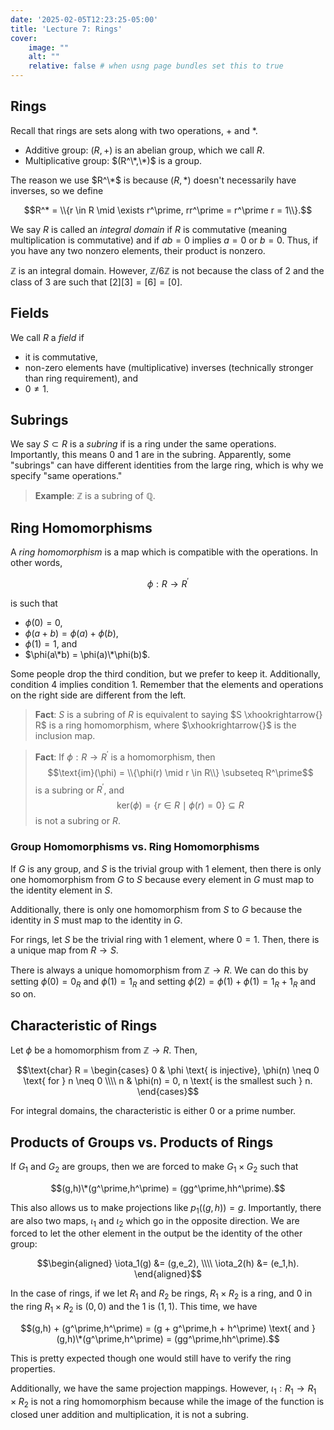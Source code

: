```yaml
---
date: '2025-02-05T12:23:25-05:00'
title: 'Lecture 7: Rings'
cover:
    image: ""
    alt: ""
    relative: false # when usng page bundles set this to true
---
```


## Rings

Recall that rings are sets along with two operations, $+$ and $*$.

- Additive group: $(R,+)$ is an abelian group, which we call $R$.
- Multiplicative group: $(R^\*,\*)$ is a group.

The reason we use $R^\*$ is because $(R,*)$ doesn't necessarily have inverses, so we define

$$R^* = \\{r \in R \mid \exists r^\prime, rr^\prime = r^\prime r = 1\\}.$$

We say $R$ is called an *integral domain* if $R$ is commutative (meaning multiplication is commutative) and if $ab = 0$ implies $a = 0$ or $b = 0$. Thus, if you have any two nonzero elements, their product is nonzero.

$\mathbb{Z}$ is an integral domain. However, $\mathbb{Z}/6\mathbb{Z}$ is not because the class of $2$ and the class of $3$ are such that $[2][3] = [6] = [0]$.

## Fields

We call $R$ a *field* if

- it is commutative,
- non-zero elements have (multiplicative) inverses (technically stronger than ring requirement), and
- $0 \neq 1$.

## Subrings

We say $S \subset R$ is a *subring* if is a ring under the same operations. Importantly, this means $0$ and $1$ are in the subring. Apparently, some "subrings" can have different identities from the large ring, which is why we specify "same operations."

> **Example**: $\mathbb{Z}$ is a subring of $\mathbb{Q}$.

## Ring Homomorphisms

A *ring homomorphism* is a map which is compatible with the operations. In other words,

$$\phi : R \to R^\prime$$

is such that

- $\phi(0) = 0$,
- $\phi(a + b) = \phi(a) + \phi(b)$,
- $\phi(1) = 1$, and
- $\phi(a\*b) = \phi(a)\*\phi(b)$.

Some people drop the third condition, but we prefer to keep it. Additionally, condition $4$ implies condition $1$. Remember that the elements and operations on the right side are different from the left.

> **Fact**: $S$ is a subring of $R$ is equivalent to saying $S \xhookrightarrow{} R$ is a ring homomorphism, where $\xhookrightarrow{}$ is the inclusion map.

> **Fact**: If $\phi : R \to R^\prime$ is a homomorphism, then
> $$\text{im}(\phi) = \\{\phi(r) \mid r \in R\\} \subseteq R^\prime$$
> is a subring or $R^\prime$, and
> $$\text{ker}(\phi) = \{r \in R \mid \phi(r) = 0\} \subseteq R$$
> is not a subring or $R$.

### Group Homomorphisms vs. Ring Homomorphisms

If $G$ is any group, and $S$ is the trivial group with $1$ element, then there is only one homomorphism from $G$ to $S$ because every element in $G$ must map to the identity element in $S$.

Additionally, there is only one homomorphism from $S$ to $G$ because the identity in $S$ must map to the identity in $G$.

For rings, let $S$ be the trivial ring with $1$ element, where $0 = 1$. Then, there is a unique map from $R \to S$.

There is always a unique homomorphism from $\mathbb{Z} \to R$. We can do this by setting $\phi(0) = 0_R$ and $\phi(1) = 1_R$ and setting $\phi(2) = \phi(1) + \phi(1) = 1_R + 1_R$ and so on.

## Characteristic of Rings

Let $\phi$ be a homomorphism from $\mathbb{Z} \to R$. Then,

$$\text{char} R = \begin{cases}
0 & \phi \text{ is injective}, \phi(n) \neq 0 \text{ for } n \neq 0 \\\\
n & \phi(n) = 0, n \text{ is the smallest such } n.
\end{cases}$$

For integral domains, the characteristic is either $0$ or a prime number.

## Products of Groups vs. Products of Rings

If $G_1$ and $G_2$ are groups, then we are forced to make $G_1\times G_2$ such that

$$(g,h)\*(g^\prime,h^\prime) = (gg^\prime,hh^\prime).$$

This also allows us to make projections like $p_1((g,h)) = g$. Importantly, there are also two maps, $\iota_1$ and $\iota_2$ which go in the opposite direction. We are forced to let the other element in the output be the identity of the other group:

$$\begin{aligned}
    \iota_1(g) &= (g,e_2), \\\\
    \iota_2(h) &= (e_1,h).
\end{aligned}$$

In the case of rings, if we let $R_1$ and $R_2$ be rings, $R_1\times R_2$ is a ring, and $0$ in the ring $R_1\times R_2$ is $(0,0)$ and the $1$ is $(1,1)$. This time, we have

$$(g,h) + (g^\prime,h^\prime) = (g + g^\prime,h + h^\prime) \text{ and } (g,h)\*(g^\prime,h^\prime) = (gg^\prime,hh^\prime).$$

This is pretty expected though one would still have to verify the ring properties.

Additionally, we have the same projection mappings. However, $\iota_1 : R_1 \to R_1 \times R_2$ is not a ring homomorphism because while the image of the function is closed uner addition and multiplication, it is not a subring.
